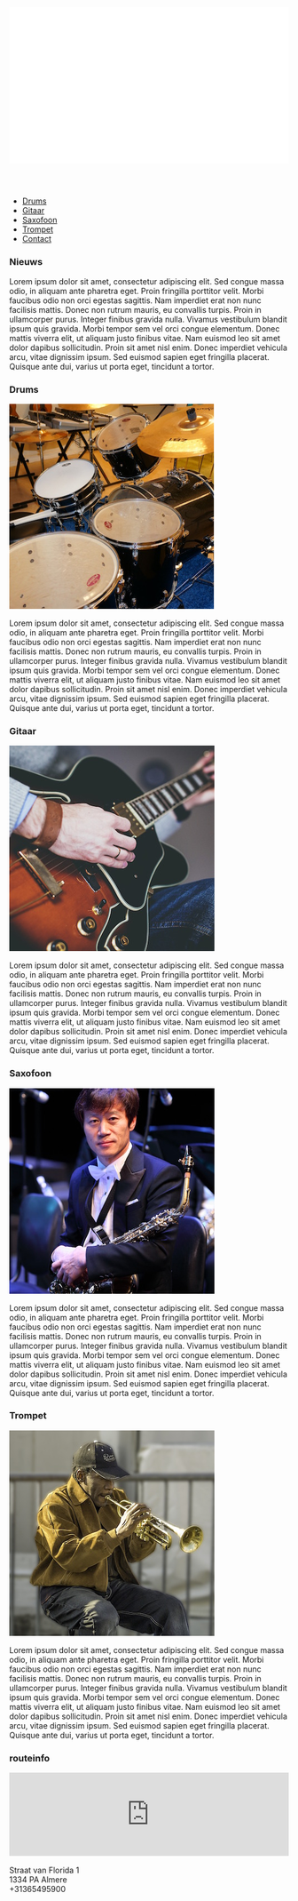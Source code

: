 <!DOCTYPE html>
<html lang="en">
<head>
    <link href="https://fonts.googleapis.com/css2?family=Raleway:wght@400;700;&display=swap" rel="stylesheet">
    <link rel="stylesheet" href="styles/main.css">
    <meta charset="UTF-8">
    <meta name="viewport" content="width=device-width, initial-scale=1.0">
    <title>True Music</title>
</head>
<body>
<div id="wrapper">
    <header>
        <img id="logo" src="img/truemusic-logo.svg" alt="logo true music instruments">
    </header>
    <nav>
        <ul>
            <li><a href="#drums">Drums</a></li>
            <li><a href="#gitaar">Gitaar</a></li>
            <li><a href="#saxofoon">Saxofoon</a></li>
            <li><a href="#trompet">Trompet</a></li>
            <li><a href="">Contact</a></li>
        </ul>
    </nav>
    <section id="news">
        <h3>Nieuws</h3>
        Lorem ipsum dolor sit amet, consectetur adipiscing elit.
        Sed congue massa odio, in aliquam ante pharetra eget.
        Proin fringilla porttitor velit.
        Morbi faucibus odio non orci egestas sagittis.
        Nam imperdiet erat non nunc facilisis mattis.
        Donec non rutrum mauris, eu convallis turpis.
        Proin in ullamcorper purus. Integer finibus gravida nulla.
        Vivamus vestibulum blandit ipsum quis gravida.
        Morbi tempor sem vel orci congue elementum.
        Donec mattis viverra elit, ut aliquam justo finibus vitae.
        Nam euismod leo sit amet dolor dapibus sollicitudin.
        Proin sit amet nisl enim.
        Donec imperdiet vehicula arcu, vitae dignissim ipsum.
        Sed euismod sapien eget fringilla placerat.
        Quisque ante dui, varius ut porta eget, tincidunt a tortor.
    </section> <!-- news -->
    <section id="instruments">
        <article id="drums">
            <h3>Drums</h3>
            <img src="img/drums.jpg" alt="drums img">
            <p>
                Lorem ipsum dolor sit amet, consectetur adipiscing elit.
                Sed congue massa odio, in aliquam ante pharetra eget.
                Proin fringilla porttitor velit.
                Morbi faucibus odio non orci egestas sagittis.
                Nam imperdiet erat non nunc facilisis mattis.
                Donec non rutrum mauris, eu convallis turpis.
                Proin in ullamcorper purus. Integer finibus gravida nulla.
                Vivamus vestibulum blandit ipsum quis gravida.
                Morbi tempor sem vel orci congue elementum.
                Donec mattis viverra elit, ut aliquam justo finibus vitae.
                Nam euismod leo sit amet dolor dapibus sollicitudin.
                Proin sit amet nisl enim.
                Donec imperdiet vehicula arcu, vitae dignissim ipsum.
                Sed euismod sapien eget fringilla placerat.
                Quisque ante dui, varius ut porta eget, tincidunt a tortor.
            </p>
        </article>
        <article id="gitaar">
            <h3>Gitaar</h3>
            <img src="img/gitaar.jpg" alt="gitaar img">
            <p>
                Lorem ipsum dolor sit amet, consectetur adipiscing elit.
                Sed congue massa odio, in aliquam ante pharetra eget.
                Proin fringilla porttitor velit.
                Morbi faucibus odio non orci egestas sagittis.
                Nam imperdiet erat non nunc facilisis mattis.
                Donec non rutrum mauris, eu convallis turpis.
                Proin in ullamcorper purus. Integer finibus gravida nulla.
                Vivamus vestibulum blandit ipsum quis gravida.
                Morbi tempor sem vel orci congue elementum.
                Donec mattis viverra elit, ut aliquam justo finibus vitae.
                Nam euismod leo sit amet dolor dapibus sollicitudin.
                Proin sit amet nisl enim.
                Donec imperdiet vehicula arcu, vitae dignissim ipsum.
                Sed euismod sapien eget fringilla placerat.
                Quisque ante dui, varius ut porta eget, tincidunt a tortor.
            </p>
        </article>
        <article id="saxofoon">
            <h3>Saxofoon</h3>
            <img src="img/saxofoon.jpg" alt="saxofoon img">
            <p>
                Lorem ipsum dolor sit amet, consectetur adipiscing elit.
                Sed congue massa odio, in aliquam ante pharetra eget.
                Proin fringilla porttitor velit.
                Morbi faucibus odio non orci egestas sagittis.
                Nam imperdiet erat non nunc facilisis mattis.
                Donec non rutrum mauris, eu convallis turpis.
                Proin in ullamcorper purus. Integer finibus gravida nulla.
                Vivamus vestibulum blandit ipsum quis gravida.
                Morbi tempor sem vel orci congue elementum.
                Donec mattis viverra elit, ut aliquam justo finibus vitae.
                Nam euismod leo sit amet dolor dapibus sollicitudin.
                Proin sit amet nisl enim.
                Donec imperdiet vehicula arcu, vitae dignissim ipsum.
                Sed euismod sapien eget fringilla placerat.
                Quisque ante dui, varius ut porta eget, tincidunt a tortor.
            </p>
        </article>
        <article id="trompet">
            <h3>Trompet</h3>
            <img src="img/trompet.jpg" alt="trompet img">
            <p>
                Lorem ipsum dolor sit amet, consectetur adipiscing elit.
                Sed congue massa odio, in aliquam ante pharetra eget.
                Proin fringilla porttitor velit.
                Morbi faucibus odio non orci egestas sagittis.
                Nam imperdiet erat non nunc facilisis mattis.
                Donec non rutrum mauris, eu convallis turpis.
                Proin in ullamcorper purus. Integer finibus gravida nulla.
                Vivamus vestibulum blandit ipsum quis gravida.
                Morbi tempor sem vel orci congue elementum.
                Donec mattis viverra elit, ut aliquam justo finibus vitae.
                Nam euismod leo sit amet dolor dapibus sollicitudin.
                Proin sit amet nisl enim.
                Donec imperdiet vehicula arcu, vitae dignissim ipsum.
                Sed euismod sapien eget fringilla placerat.
                Quisque ante dui, varius ut porta eget, tincidunt a tortor.
            </p>
        </article>
    </section>
    <footer>
        <h3>routeinfo</h3>
        <iframe src="https://www.google.com/maps/embed?pb=!1m18!1m12!1m3!1d19482.48246860624!2d5.252710400000002!3d52.38292479999999!2m3!1f0!2f0!3f0!3m2!1i1024!2i768!4f13.1!3m3!1m2!1s0x47c617c1dcedf6af%3A0xb7e60f149191e0f!2sMBO%20College%20Almere%20-%20ROC%20van%20Flevoland!5e0!3m2!1snl!2snl!4v1605014528758!5m2!1snl!2snl" width="100%" height="150" style="border:0;" allowfullscreen="" aria-hidden="false" tabindex="0"></iframe>
        <p>
            Straat van Florida 1 <br>
            1334 PA Almere <br>
            +31365495900
        </p>
    </footer>
</div>
</body>
</html>